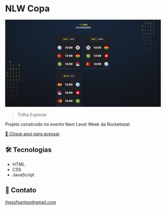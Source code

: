 # NLW Copa

![preview](/.github/preview.png)

> Trilha Explorer

Projeto construído no evento Next Level Week da Rocketseat.

[🔗 Clique aqui para acessar](https://jhessfrois.github.io/nlw-copa/)


## 🛠 Tecnologias

- HTML
- CSS
- JavaScript

## 🖤 Contato

jhessfsantos@gmail.com